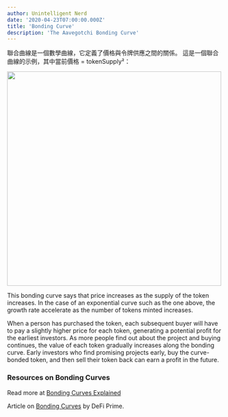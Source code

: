 ```yaml
---
author: Unintelligent Nerd
date: '2020-04-23T07:00:00.000Z'
title: 'Bonding Curve'
description: 'The Aavegotchi Bonding Curve'
---
```


聯合曲線是一個數學曲線，它定義了價格與令牌供應之間的關係。 這是一個聯合曲線的示例，其中當前價格 = tokenSupply²：

<p><img class="curve" src="/curve/bonding-curve.jpeg" width = "500" />

This bonding curve says that price increases as the supply of the token increases. In the case of an exponential curve such as the one above, the growth rate accelerate as the number of tokens minted increases.

When a person has purchased the token, each subsequent buyer will have to pay a slightly higher price for each token, generating a potential profit for the earliest investors. As more people find out about the project and buying continues, the value of each token gradually increases along the bonding curve. Early investors who find promising projects early, buy the curve-bonded token, and then sell their token back can earn a profit in the future.

### Resources on Bonding Curves

Read more at [Bonding Curves Explained](https://yos.io/2018/11/10/bonding-curves/)

Article on [Bonding Curves](https://defiprime.com/bonding-curve-explained) by DeFi Prime.
